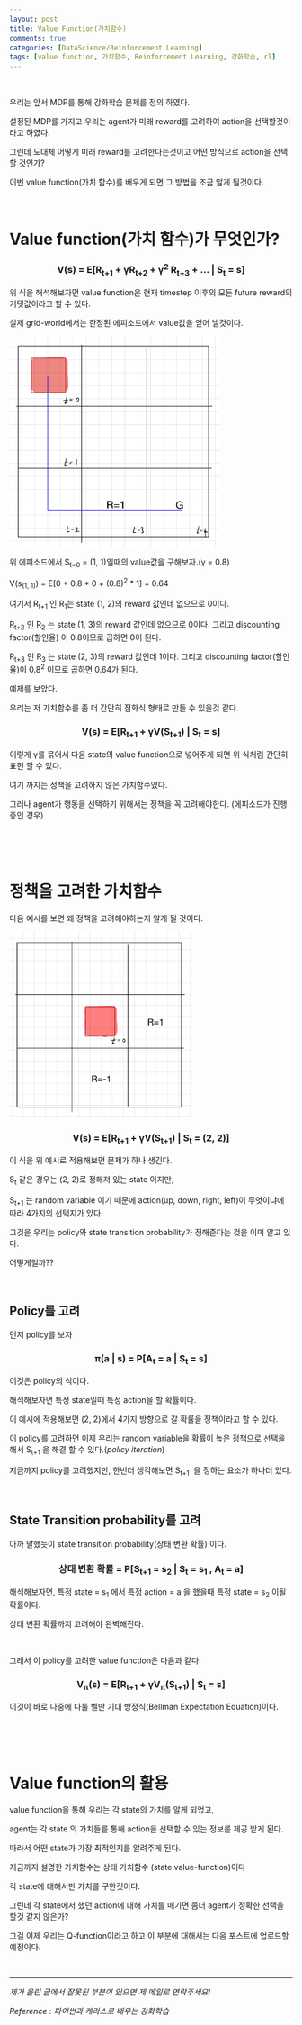 ```yaml
---
layout: post
title: Value Function(가치함수)
comments: true
categories: [DataScience/Reinforcement Learning]
tags: [value function, 가치함수, Reinforcement Learning, 강화학습, rl]
---
```


<br/>

우리는 앞서 MDP를 통해 강화학습 문제를 정의 하였다.

설정된 MDP를 가지고 우리는 agent가 미래 reward를 고려하여 action을 선택할것이라고 하였다.

그런데 도대체 어떻게 미래 reward를 고려한다는것이고 어떤 방식으로 action을 선택할 것인가?

이번 value function(가치 함수)를 배우게 되면 그 방법을 조금 알게 될것이다.

<br/>

# Value function(가치 함수)가 무엇인가?

### <center>V(s) = E[R<sub>t+1</sub> + γR<sub>t+2</sub> + γ<sup>2</sup> R<sub>t+3</sub> + ... | S<sub>t</sub> = s]</center>

위 식을 해석해보자면 value function은 현재 timestep 이후의 모든 future reward의 기댓값이라고 할 수 있다.

실제 grid-world에서는 한정된 에피소드에서 value값을 얻어 낼것이다.

<img src="https://github.com/aLVINlEE9/aLVINlEE9.github.io/blob/master/assets/img/DS-Reinforcement%20Learning/2021-10-15-rlpost2-09.jpeg?raw=true" alt="2021-10-15-rlpost2-09.jpeg" style="zoom:50%;" />

위 에피소드에서 S<sub>t=0</sub> = (1, 1)일때의 value값을 구해보자.(γ = 0.8)

V(s<sub>(1, 1)</sub>) = E[0 + 0.8 * 0 + (0.8)<sup>2</sup> * 1] = 0.64

여기서 R<sub>t+1</sub> 인 R<sub>1</sub>는 state (1, 2)의 reward 값인데 없으므로 0이다.

R<sub>t+2</sub> 인 R<sub>2</sub> 는 state (1, 3)의 reward 값인데 없으므로 0이다. 그리고 discounting factor(할인율) 이 0.8이므로 곱하면 0이 된다.

R<sub>t+3</sub> 인 R<sub>3</sub> 는 state (2, 3)의 reward 값인데 1이다. 그리고 discounting factor(할인율)이 0.8<sup>2</sup> 이므로 곱하면 0.64가 된다.

예제를 보았다.

우리는 저 가치함수를 좀 더 간단히 점화식 형태로 만들 수 있을것 같다.

### <center>V(s) = E[R<sub>t+1</sub> + γV(S<sub>t+1</sub>) | S<sub>t</sub> = s]</center>

이렇게 γ를 묶어서 다음 state의 value function으로 넣어주게 되면 위 식처럼 간단히 표현 할 수 있다.

여기 까지는 정책을 고려하지 않은 가치함수였다.

그러나 agent가 행동을 선택하기 위해서는 정책을 꼭 고려해야한다. (에피소드가 진행 중인 경우)

<br/>

<br/>

<br/>

# 정책을 고려한 가치함수

다음 예시를 보면 왜 정책을 고려해야하는지 알게 될 것이다.

<img src="https://github.com/aLVINlEE9/aLVINlEE9.github.io/blob/master/assets/img/DS-Reinforcement%20Learning/2021-10-16-rlpost3-01.jpg?raw=true" alt="2021-10-16-rlpost3-01.jpg" style="zoom: 33%;" />

### <center>V(s) = E[R<sub>t+1</sub> + γV(S<sub>t+1</sub>) | S<sub>t</sub> = (2, 2)]</center>

이 식을 위 예시로 적용해보면 문제가 하나 생긴다.

S<sub>t</sub> 같은 경우는 (2, 2)로 정해져 있는 state 이지만,

S<sub>t+1</sub> 는 random variable 이기 때문에 action(up, down, right, left)이 무엇이냐에 따라 4가지의 선택지가 있다.

그것을 우리는 policy와 state transition probability가 정해준다는 것을 이미 알고 있다.

어떻게일까??

<br/>

## Policy를 고려

먼저 policy를 보자

### <center> π(a | s) = P[A<sub>t</sub> = a | S<sub>t</sub> = s]</center>

이것은 policy의 식이다.

해석해보자면 특정 state일때 특정 action을 할 확률이다.

이 예시에 적용해보면 (2, 2)에서 4가지 방향으로 갈 확률을 정책이라고 할 수 있다.

이 policy를 고려하면 이제 우리는 random variable을 확률이 높은 정책으로 선택을 해서 S<sub>t+1</sub> 을 해결 할 수 있다.(*policy iteration*)

지금까지 policy를 고려했지만, 한번더 생각해보면 S<sub>t+1</sub>  을 정하는 요소가 하나더 있다.

<br/>

## State Transition probability를 고려

아까 말했듯이 state transition probability(상태 변환 확률) 이다.

### <center>상태 변환 확률 = P[S<sub>t+1</sub> = s<sub>2</sub> | S<sub>t</sub> = s<sub>1</sub> , A<sub>t</sub> = a]</center>

해석해보자면, 특정 state = s<sub>1</sub> 에서 특정 action = a 을 했을때 특정 state = s<sub>2</sub> 이될 확률이다.

상태 변환 확률까지 고려해야 완벽해진다.

<br/>

그래서 이 policy를 고려한 value function은 다음과 같다.

### <center>V<sub>π</sub>(s) = E[R<sub>t+1</sub> + γV<sub>π</sub>(S<sub>t+1</sub>) | S<sub>t</sub> = s]</center>

이것이 바로 나중에 다룰 벨만 기대 방정식(Bellman Expectation Equation)이다.

<br/>

<br/>

<br/>

# Value function의 활용

value function을 통해 우리는 각 state의 가치를 알게 되었고,

agent는 각 state 의 가치들를 통해 action을 선택할 수 있는 정보를 제공 받게 된다.

따라서 어떤 state가 가장 최적인지를 알려주게 된다.

지금까지 설명한 가치함수는 상태 가치함수 (state value-function)이다

각 state에 대해서만 가치를 구한것이다.

그런데 각 state에서 했던 action에 대해 가치를 매기면 좀더 agent가 정확한 선택을 할것 같지 않은가?

그걸 이제 우리는 Q-function이라고 하고 이 부분에 대해서는 다음 포스트에 업로드할 예정이다.

<br/>

------

*제가 올린 글에서 잘못된 부분이 있으면 제 메일로 연락주세요!*

*Reference : 파이썬과 케라스로 배우는 강화학습*
